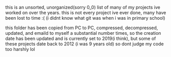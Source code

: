
this is an unsorted, unorganized(sorry 0_0) list of many of my projects ive worked on over the years.
this is not every project ive ever done, many have been lost to time :( (i didnt know what git was when i was in primary school)

this folder has been copied from PC to PC, compressed, decompressed, updated, and emaild to myself a substantial number times, so the creation date has
been updated and is currently set to 2019(i think), but some of these projects date back to 2012 (i was 9 years old) so dont judge my code too harshly lol
